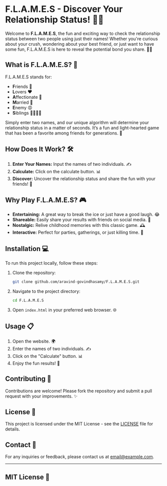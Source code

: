 # F.L.A.M.E.S - Discover Your Relationship Status! 💖🔥

Welcome to **F.L.A.M.E.S**, the fun and exciting way to check the relationship status between two people using just their names! Whether you're curious about your crush, wondering about your best friend, or just want to have some fun, F.L.A.M.E.S is here to reveal the potential bond you share. 🎉💑

## What is F.L.A.M.E.S? 🤔

F.L.A.M.E.S stands for:
- **F**riends 👯
- **L**overs ❤️
- **A**ffectionate 🥰
- **M**arried 💍
- **E**nemy 😡
- **S**iblings 👨‍👩‍👧‍👦

Simply enter two names, and our unique algorithm will determine your relationship status in a matter of seconds. It’s a fun and light-hearted game that has been a favorite among friends for generations. 🎊

## How Does It Work? 🛠️

1. **Enter Your Names:** Input the names of two individuals. ✍️
2. **Calculate:** Click on the calculate button. 📊
3. **Discover:** Uncover the relationship status and share the fun with your friends! 🎁

## Why Play F.L.A.M.E.S? 🎮

- **Entertaining:** A great way to break the ice or just have a good laugh. 😂
- **Shareable:** Easily share your results with friends on social media. 📱
- **Nostalgic:** Relive childhood memories with this classic game. 🕰️
- **Interactive:** Perfect for parties, gatherings, or just killing time. 🎈

## Installation 💻

To run this project locally, follow these steps:

1. Clone the repository:
    ```bash
    git clone github.com/aravind-govindhasamy/F.L.A.M.E.S.git
    ```
2. Navigate to the project directory:
    ```bash
    cd F.L.A.M.E.S
    ```
3. Open `index.html` in your preferred web browser. 🌐

## Usage 📋

1. Open the website. 🌍
2. Enter the names of two individuals. ✍️
3. Click on the "Calculate" button. 📊
4. Enjoy the fun results! 🎉

## Contributing 🤝

Contributions are welcome! Please fork the repository and submit a pull request with your improvements. ✨

## License 📝

This project is licensed under the MIT License - see the [LICENSE](LICENSE) file for details.

## Contact 📧

For any inquiries or feedback, please contact us at [email@example.com](mailto:gamersnearme@gmail.com).

---

## MIT License 📜

